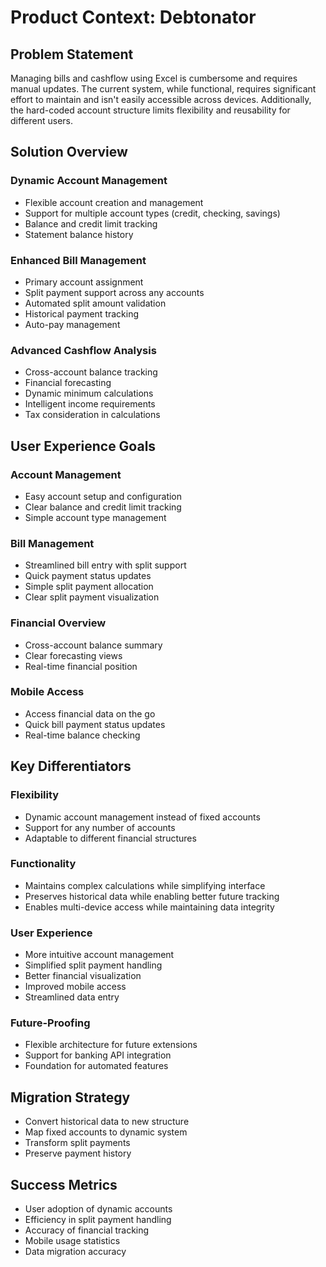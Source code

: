 # Product Context: Debtonator

## Problem Statement
Managing bills and cashflow using Excel is cumbersome and requires manual updates. The current system, while functional, requires significant effort to maintain and isn't easily accessible across devices. Additionally, the hard-coded account structure limits flexibility and reusability for different users.

## Solution Overview

### Dynamic Account Management
- Flexible account creation and management
- Support for multiple account types (credit, checking, savings)
- Balance and credit limit tracking
- Statement balance history

### Enhanced Bill Management
- Primary account assignment
- Split payment support across any accounts
- Automated split amount validation
- Historical payment tracking
- Auto-pay management

### Advanced Cashflow Analysis
- Cross-account balance tracking
- Financial forecasting
- Dynamic minimum calculations
- Intelligent income requirements
- Tax consideration in calculations

## User Experience Goals

### Account Management
- Easy account setup and configuration
- Clear balance and credit limit tracking
- Simple account type management

### Bill Management
- Streamlined bill entry with split support
- Quick payment status updates
- Simple split payment allocation
- Clear split payment visualization

### Financial Overview
- Cross-account balance summary
- Clear forecasting views
- Real-time financial position

### Mobile Access
- Access financial data on the go
- Quick bill payment status updates
- Real-time balance checking

## Key Differentiators

### Flexibility
- Dynamic account management instead of fixed accounts
- Support for any number of accounts
- Adaptable to different financial structures

### Functionality
- Maintains complex calculations while simplifying interface
- Preserves historical data while enabling better future tracking
- Enables multi-device access while maintaining data integrity

### User Experience
- More intuitive account management
- Simplified split payment handling
- Better financial visualization
- Improved mobile access
- Streamlined data entry

### Future-Proofing
- Flexible architecture for future extensions
- Support for banking API integration
- Foundation for automated features

## Migration Strategy
- Convert historical data to new structure
- Map fixed accounts to dynamic system
- Transform split payments
- Preserve payment history

## Success Metrics
- User adoption of dynamic accounts
- Efficiency in split payment handling
- Accuracy of financial tracking
- Mobile usage statistics
- Data migration accuracy
